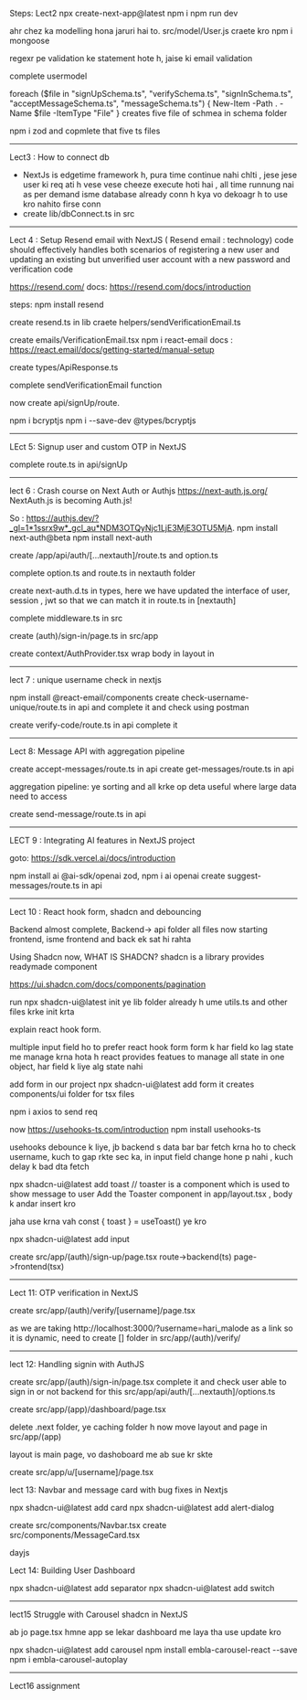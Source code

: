 Steps: Lect2
npx create-next-app@latest
npm i
npm run dev


ahr chez ka modelling hona jaruri hai to. src/model/User.js craete kro
npm i mongoose

regexr pe validation ke statement hote h, jaise ki email validation

complete usermodel

foreach ($file in "signUpSchema.ts", "verifySchema.ts", "signInSchema.ts", "acceptMessageSchema.ts", "messageSchema.ts") {
    New-Item -Path . -Name $file -ItemType "File"
}
creates five file of schmea in schema folder


npm i zod and copmlete that five ts files


----


Lect3 : How to connect db


- NextJs is edgetime framework h, pura time continue nahi chlti , jese jese user ki req ati h vese vese cheeze execute hoti hai  , all time runnung nai as per demand
isme  database already conn h kya vo dekoagr h to use kro nahito firse conn 
-  create lib/dbConnect.ts in src



---

Lect 4 : Setup Resend email with NextJS
( Resend email : technology)
code should effectively handles both scenarios of registering a new user and updating an existing but unverified user account with a new password and verification code

https://resend.com/
docs: https://resend.com/docs/introduction
 
 steps: npm install resend

 create resend.ts in lib
 craete helpers/sendVerificationEmail.ts

 create emails/VerificationEmail.tsx
 npm i react-email
 docs : https://react.email/docs/getting-started/manual-setup

 create types/ApiResponse.ts

 complete sendVerificationEmail function

 now create api/signUp/route.
 
 npm i bcryptjs
 npm i --save-dev @types/bcryptjs

 ---


 LEct 5: Signup user and custom OTP in NextJS

 complete route.ts in api/signUp



 ----

 lect 6 : Crash course on Next Auth or Authjs
 https://next-auth.js.org/
 NextAuth.js is becoming Auth.js! 

 So : https://authjs.dev/?_gl=1*1ssrx9w*_gcl_au*NDM3OTQyNjc1LjE3MjE3OTU5MjA.
 npm install next-auth@beta
 npm install next-auth

 create /app/api/auth/[...nextauth]/route.ts and option.ts


complete option.ts and route.ts in nextauth folder

 create next-auth.d.ts in types, here we have updated the interface of user, session , jwt
 so that we can match it in route.ts in [nextauth]
 

 complete middleware.ts in src

 create (auth)/sign-in/page.ts in src/app

 create context/AuthProvider.tsx
 wrap body in layout in <AuthProvider>


 ----
 lect 7 : unique username check in nextjs

 npm install @react-email/components
 create check-username-unique/route.ts in api and complete it and check using postman

 create verify-code/route.ts in api
 complete it


 ---

 Lect 8: Message API with aggregation pipeline

 create accept-messages/route.ts in api
 create get-messages/route.ts in api

 aggregation pipeline: ye sorting and all krke op deta useful where large data need to access

 create send-message/route.ts in api

 ---

 LECT 9 : Integrating AI features in NextJS project

 goto: https://sdk.vercel.ai/docs/introduction

 npm install ai @ai-sdk/openai zod, npm i ai openai
 create suggest-messages/route.ts in api

---

Lect 10 : React hook form, shadcn and debouncing

Backend almost complete, Backend-> api folder all files
now starting frontend, isme frontend and back ek sat hi rahta

Using Shadcn now, WHAT IS SHADCN?
shadcn is a library provides readymade component

https://ui.shadcn.com/docs/components/pagination

run npx shadcn-ui@latest init
ye lib folder already h ume utils.ts and other files krke init krta

explain react hook form.

multiple input field ho to prefer react hook form
form k har field ko lag state me manage krna hota h
 react provides featues to manage all state in one object, har field k liye alg state nahi

 add form in our project
npx shadcn-ui@latest add form
it creates components/ui folder for tsx files

npm i axios to send req

now https://usehooks-ts.com/introduction
npm install usehooks-ts

usehooks debounce k liye, jb backend s data bar bar fetch krna ho to check username, kuch to gap rkte sec ka, in input field change hone p nahi , kuch delay k bad dta fetch

npx shadcn-ui@latest add toast
// toaster is a component which is used to show message to user
Add the Toaster component in app/layout.tsx , body k andar insert kro

jaha use krna vah const { toast } = useToast() ye kro

npx shadcn-ui@latest add input


create src/app/(auth)/sign-up/page.tsx
route->backend(ts)
page->frontend(tsx)


-----

Lect 11: OTP verification in NextJS

create src/app/(auth)/verify/[username]/page.tsx

as we are taking http://localhost:3000/?username=hari_malode as a link 
so it is dynamic, need to create [] folder in src/app/(auth)/verify/


---

lect 12: Handling signin with AuthJS

create src/app/(auth)/sign-in/page.tsx
complete it and check user able to sign in or not
backend for this src/app/api/auth/[...nextauth]/options.ts

 create src/app/(app)/dashboard/page.tsx

 delete .next folder, ye caching folder h
 now move layout and page in src/app/(app)


 layout is main page, vo dashoboard me ab sue kr skte


 create src/app/u/[username]/page.tsx


lect 13: Navbar and message card with bug fixes in Nextjs


npx shadcn-ui@latest add card
npx shadcn-ui@latest add alert-dialog

create src/components/Navbar.tsx
create src/components/MessageCard.tsx

dayjs

Lect 14: Building User Dashboard


npx shadcn-ui@latest add separator
npx shadcn-ui@latest add switch

---


lect15 Struggle with Carousel shadcn in NextJS

ab jo page.tsx hmne app se lekar dashboard me laya tha use update kro 

npx shadcn-ui@latest add carousel
npm install embla-carousel-react --save
npm i embla-carousel-autoplay



---

Lect16  assignment



